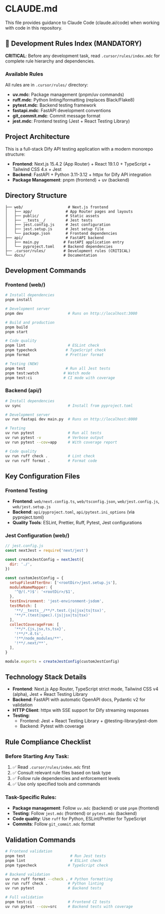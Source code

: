 # CLAUDE.md

This file provides guidance to Claude Code (claude.ai/code) when working with code in this repository.

## 🎯 Development Rules Index (MANDATORY)

**CRITICAL**: Before any development task, read `.cursor/rules/index.mdc` for complete rule hierarchy and dependencies.

### Available Rules
All rules are in `.cursor/rules/` directory:
- **uv.mdc**: Package management (pnpm/uv commands)
- **ruff.mdc**: Python linting/formatting (replaces Black/Flake8)
- **pytest.mdc**: Backend testing framework
- **fastapi.mdc**: FastAPI development conventions
- **git_commit.mdc**: Commit message format
- **jest.mdc**: Frontend testing (Jest + React Testing Library)

## Project Architecture

This is a full-stack Dify API testing application with a modern monorepo structure:

- **Frontend**: Next.js 15.4.2 (App Router) + React 19.1.0 + TypeScript + Tailwind CSS 4.x + Jest
- **Backend**: FastAPI + Python 3.11-3.12 + httpx for Dify API integration
- **Package Management**: pnpm (frontend) + uv (backend)

## Directory Structure

```
├── web/                    # Next.js frontend
│   ├── app/               # App Router pages and layouts
│   ├── public/            # Static assets
│   ├── __tests__/         # Jest tests
│   ├── jest.config.js     # Jest configuration
│   ├── jest.setup.js      # Jest setup file
│   └── package.json       # Frontend dependencies
├── api/                   # FastAPI backend
│   ├── main.py           # FastAPI application entry
│   └── pyproject.toml    # Backend dependencies
├── .cursor/rules/        # Development rules (CRITICAL)
└── docs/                 # Documentation
```

## Development Commands

### Frontend (web/)
```bash
# Install dependencies
pnpm install

# Development server
pnpm dev                    # Runs on http://localhost:3000

# Build and production
pnpm build
pnpm start

# Code quality
pnpm lint                   # ESLint check
pnpm typecheck             # TypeScript check
pnpm format                # Prettier format

# Testing (NEW)
pnpm test                  # Run all Jest tests
pnpm test:watch           # Watch mode
pnpm test:ci              # CI mode with coverage
```

### Backend (api/)
```bash
# Install dependencies
uv sync                     # Install from pyproject.toml

# Development server
uv run fastapi dev main.py  # Runs on http://localhost:8000

# Testing
uv run pytest               # Run all tests
uv run pytest -v            # Verbose output
uv run pytest --cov=app     # With coverage report

# Code quality
uv run ruff check .         # Lint check
uv run ruff format .        # Format code
```

## Key Configuration Files

### Frontend Testing
- **Frontend**: `web/next.config.ts`, `web/tsconfig.json`, `web/jest.config.js`, `web/jest.setup.js`
- **Backend**: `api/pyproject.toml`, `api/pytest.ini_options` (via pyproject.toml)
- **Quality Tools**: ESLint, Prettier, Ruff, Pytest, Jest configurations

### Jest Configuration (web/)
```javascript
// jest.config.js
const nextJest = require('next/jest')

const createJestConfig = nextJest({
  dir: './',
})

const customJestConfig = {
  setupFilesAfterEnv: ['<rootDir>/jest.setup.js'],
  moduleNameMapper: {
    '^@/(.*)$': '<rootDir>/$1',
  },
  testEnvironment: 'jest-environment-jsdom',
  testMatch: [
    '**/__tests__/**/*.test.(js|jsx|ts|tsx)',
    '**/*.(test|spec).(js|jsx|ts|tsx)'
  ],
  collectCoverageFrom: [
    '**/*.{js,jsx,ts,tsx}',
    '!**/*.d.ts',
    '!**/node_modules/**',
    '!**/.next/**',
  ],
}

module.exports = createJestConfig(customJestConfig)
```

## Technology Stack Details

- **Frontend**: Next.js App Router, TypeScript strict mode, Tailwind CSS v4 (alpha), Jest + React Testing Library
- **Backend**: FastAPI with automatic OpenAPI docs, Pydantic v2 for validation
- **HTTP Client**: httpx with SSE support for Dify streaming responses
- **Testing**: 
  - Frontend: Jest + React Testing Library + @testing-library/jest-dom
  - Backend: Pytest with coverage

## Rule Compliance Checklist

### Before Starting Any Task:
1. ✅ Read `.cursor/rules/index.mdc` first
2. ✅ Consult relevant rule files based on task type
3. ✅ Follow rule dependencies and enforcement levels
4. ✅ Use only specified tools and commands

### Task-Specific Rules:
- **Package management**: Follow `uv.mdc` (backend) or use `pnpm` (frontend)
- **Testing**: Follow `jest.mdc` (frontend) or `pytest.mdc` (backend)
- **Code quality**: Use `ruff` for Python, ESLint/Prettier for TypeScript
- **Commits**: Follow `git_commit.mdc` format

## Validation Commands

```bash
# Frontend validation
pnpm test                    # Run Jest tests
pnpm lint                    # ESLint check
pnpm typecheck              # TypeScript check

# Backend validation
uv run ruff format --check . # Python formatting
uv run ruff check .         # Python linting
uv run pytest               # Backend tests

# Full validation
pnpm test:ci                # Frontend CI tests
uv run pytest --cov=src     # Backend tests with coverage
```